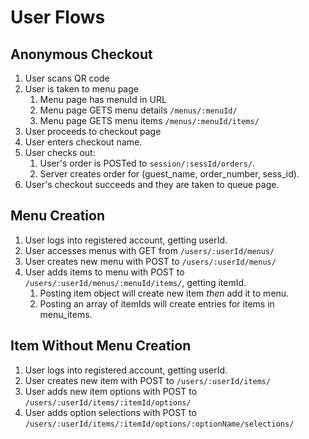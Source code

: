 # User Flows

## Anonymous Checkout

1. User scans QR code
2. User is taken to menu page
    1. Menu page has menuId in URL
    2. Menu page GETS menu details `/menus/:menuId/`
    3. Menu page GETS menu items `/menus/:menuId/items/`
3. User proceeds to checkout page
4. User enters checkout name.
5. User checks out:
    1. User's order is POSTed to `session/:sessId/orders/`.
    2. Server creates order for (guest_name, order_number, sess_id).
6. User's checkout succeeds and they are taken to queue page.

## Menu Creation

1. User logs into registered account, getting userId.
2. User accesses menus with GET from `/users/:userId/menus/`
3. User creates new menu with POST to `/users/:userId/menus/`
4. User adds items to menu with POST to `/users/:userId/menus/:menuId/items/`, getting itemId.
    1. Posting item object will create new item _then_ add it to menu.
    2. Posting an array of itemIds will create entries for items in menu_items.

## Item Without Menu Creation

1. User logs into registered account, getting userId.
2. User creates new item with POST to `/users/:userId/items/`
3. User adds new item options with POST to `/users/:userId/items/:itemId/options/`
4. User adds option selections with POST to `/users/:userId/items/:itemId/options/:optionName/selections/`
